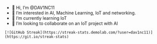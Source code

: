 - 👋 Hi, I’m @DAV1NC11
- 👀 I’m interested in AI, Machine Learning, IoT and networking.
- 🌱 I’m currently learning IoT
- 💞️ I’m looking to collaborate on an IoT project with AI

```
[![GitHub Streak](https://streak-stats.demolab.com/?user=dav1nc11)](https://git.io/streak-stats)
```
